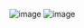 ![image](https://github.com/Soni-Shivam/learn-html-css/assets/77164391/6c18cd06-72ac-4b14-89bb-c0ed1bb4491d)
![image](https://github.com/Soni-Shivam/learn-html-css/assets/77164391/77c2c92d-93c9-462a-8d7a-982425e11f47)
